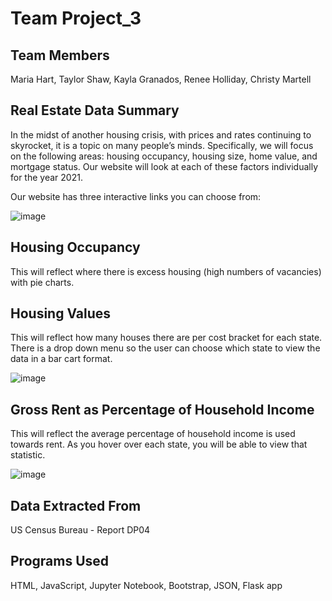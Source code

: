 # Team Project_3

## Team Members
Maria Hart, Taylor Shaw, Kayla Granados, Renee Holliday, Christy Martell

## Real Estate Data Summary
In the midst of another housing crisis, with prices and rates continuing to skyrocket, it is a topic on many people’s minds. Specifically, we will focus on the following areas: housing occupancy, housing size, home value, and mortgage status. Our website will look at each of these factors individually for the year 2021.

Our website has three interactive links you can choose from:

![image](https://user-images.githubusercontent.com/100399092/200475123-eb81c67b-e10e-49b0-a5cd-32f1be480058.png)

## Housing Occupancy
This will reflect where there is excess housing (high numbers of vacancies) with pie charts.

## Housing Values
This will reflect how many houses there are per cost bracket for each state. There is a drop down menu so the user can choose which state to view the data in a bar cart format.

![image](https://user-images.githubusercontent.com/100399092/200476533-4a796849-a251-44cf-b6eb-f336f4b4dd43.png)

## Gross Rent as Percentage of Household Income
This will reflect the average percentage of household income is used towards rent. As you hover over each state, you will be able to view that statistic.

![image](https://user-images.githubusercontent.com/100399092/200476433-f0e002a6-ac2f-4da4-adae-aaa18f8676db.png)

## Data Extracted From
US Census Bureau - Report DP04

## Programs Used
HTML, JavaScript, Jupyter Notebook, Bootstrap, JSON, Flask app

